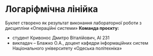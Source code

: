 # Логаріфмічна лінійка 
Буклет створено як результат виконання лабораторної роботи з дисципліни «Операційні системи»
**Команда проєкту:**
* студент  Кривонос Дмитро Віталійович, АІ 231
* викладач – Блажко О.А., доцент кафедри інформаційних систем Національного університету «Одеська політехніка»
